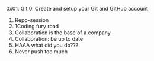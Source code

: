 0x01. Git
0. Create and setup your Git and GitHub account
1. Repo-session
2. 1Coding fury road
3. Collaboration is the base of a company
4. Collaboration: be up to date
5. HAAA what did you do???
6. Never push too much
